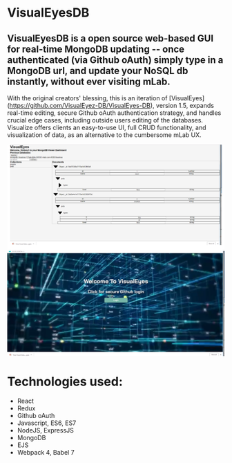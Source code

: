 # VisualEyesDB

## VisualEyesDB is a open source web-based GUI for real-time MongoDB updating -- once authenticated (via Github oAuth) simply type in a MongoDB url, and update your NoSQL db instantly, without ever visiting mLab.

With the original creators' blessing, this is an iteration of [VisualEyes] (https://github.com/VisualEyez-DB/VisualEyes-DB), version 1.5, expands real-time editing, secure Github oAuth authentication strategy, and handles crucial edge cases, including outside users editing of the databases. Visualize offers clients an easy-to-use UI, full CRUD functionality, and visualization of data, as an alternative to the cumbersome mLab UX. 

![alt text](Visualize1.png)
![alt text](Visualize2.png)

# Technologies used:
* React
* Redux
* Github oAuth
* Javascript, ES6, ES7
* NodeJS, ExpressJS
* MongoDB
* EJS
* Webpack 4, Babel 7
